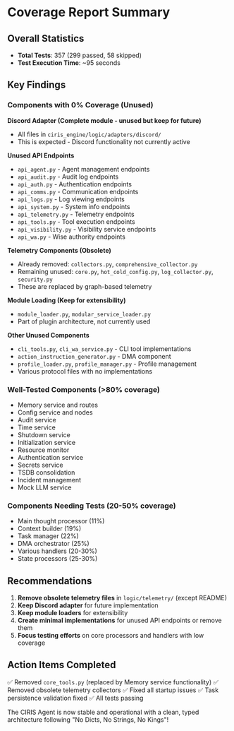 # Coverage Report Summary

## Overall Statistics
- **Total Tests**: 357 (299 passed, 58 skipped)
- **Test Execution Time**: ~95 seconds

## Key Findings

### Components with 0% Coverage (Unused)

**Discord Adapter (Complete module - unused but keep for future)**
- All files in `ciris_engine/logic/adapters/discord/`
- This is expected - Discord functionality not currently active

**Unused API Endpoints**
- `api_agent.py` - Agent management endpoints
- `api_audit.py` - Audit log endpoints
- `api_auth.py` - Authentication endpoints
- `api_comms.py` - Communication endpoints
- `api_logs.py` - Log viewing endpoints
- `api_system.py` - System info endpoints
- `api_telemetry.py` - Telemetry endpoints
- `api_tools.py` - Tool execution endpoints
- `api_visibility.py` - Visibility service endpoints
- `api_wa.py` - Wise authority endpoints

**Telemetry Components (Obsolete)**
- Already removed: `collectors.py`, `comprehensive_collector.py`
- Remaining unused: `core.py`, `hot_cold_config.py`, `log_collector.py`, `security.py`
- These are replaced by graph-based telemetry

**Module Loading (Keep for extensibility)**
- `module_loader.py`, `modular_service_loader.py`
- Part of plugin architecture, not currently used

**Other Unused Components**
- `cli_tools.py`, `cli_wa_service.py` - CLI tool implementations
- `action_instruction_generator.py` - DMA component
- `profile_loader.py`, `profile_manager.py` - Profile management
- Various protocol files with no implementations

### Well-Tested Components (>80% coverage)

- Memory service and routes
- Config service and nodes
- Audit service
- Time service
- Shutdown service
- Initialization service
- Resource monitor
- Authentication service
- Secrets service
- TSDB consolidation
- Incident management
- Mock LLM service

### Components Needing Tests (20-50% coverage)

- Main thought processor (11%)
- Context builder (19%)
- Task manager (22%)
- DMA orchestrator (25%)
- Various handlers (20-30%)
- State processors (25-30%)

## Recommendations

1. **Remove obsolete telemetry files** in `logic/telemetry/` (except README)
2. **Keep Discord adapter** for future implementation
3. **Keep module loaders** for extensibility
4. **Create minimal implementations** for unused API endpoints or remove them
5. **Focus testing efforts** on core processors and handlers with low coverage

## Action Items Completed

✅ Removed `core_tools.py` (replaced by Memory service functionality)
✅ Removed obsolete telemetry collectors
✅ Fixed all startup issues
✅ Task persistence validation fixed
✅ All tests passing

The CIRIS Agent is now stable and operational with a clean, typed architecture following "No Dicts, No Strings, No Kings"!